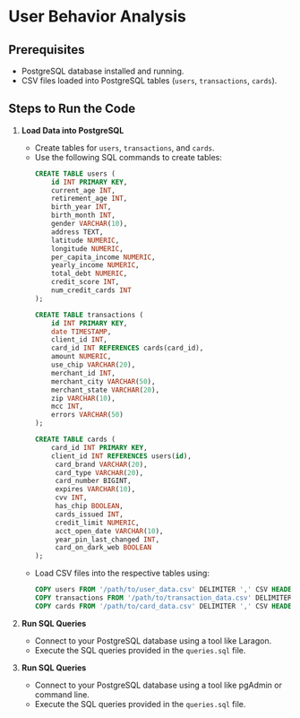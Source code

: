 # User Behavior Analysis

## Prerequisites
- PostgreSQL database installed and running.
- CSV files loaded into PostgreSQL tables (`users`, `transactions`, `cards`).

## Steps to Run the Code

1. **Load Data into PostgreSQL**
   - Create tables for `users`, `transactions`, and `cards`.
   - Use the following SQL commands to create tables:
     ```sql
     CREATE TABLE users (
         id INT PRIMARY KEY,
         current_age INT,
         retirement_age INT,
         birth_year INT,
         birth_month INT,
         gender VARCHAR(10),
         address TEXT,
         latitude NUMERIC,
         longitude NUMERIC,
         per_capita_income NUMERIC,
         yearly_income NUMERIC,
         total_debt NUMERIC,
         credit_score INT,
         num_credit_cards INT
     );

     CREATE TABLE transactions (
         id INT PRIMARY KEY,
         date TIMESTAMP,
         client_id INT,
         card_id INT REFERENCES cards(card_id),
         amount NUMERIC,
         use_chip VARCHAR(20),
         merchant_id INT,
         merchant_city VARCHAR(50),
         merchant_state VARCHAR(20),
         zip VARCHAR(10),
         mcc INT,
         errors VARCHAR(50)
     );

     CREATE TABLE cards (
         card_id INT PRIMARY KEY,
         client_id INT REFERENCES users(id),
          card_brand VARCHAR(20),
          card_type VARCHAR(20),
          card_number BIGINT,
          expires VARCHAR(10),
          cvv INT,
          has_chip BOOLEAN,
          cards_issued INT,
          credit_limit NUMERIC,
          acct_open_date VARCHAR(10),
          year_pin_last_changed INT,
          card_on_dark_web BOOLEAN
     );
     ```
   - Load CSV files into the respective tables using:
     ```sql
     COPY users FROM '/path/to/user_data.csv' DELIMITER ',' CSV HEADER;
     COPY transactions FROM '/path/to/transaction_data.csv' DELIMITER ',' CSV HEADER;
     COPY cards FROM '/path/to/card_data.csv' DELIMITER ',' CSV HEADER;
     ```

2. **Run SQL Queries**
   - Connect to your PostgreSQL database using a tool like Laragon.
   - Execute the SQL queries provided in the `queries.sql` file.

2. **Run SQL Queries**
   - Connect to your PostgreSQL database using a tool like pgAdmin or command line.
   - Execute the SQL queries provided in the `queries.sql` file.

